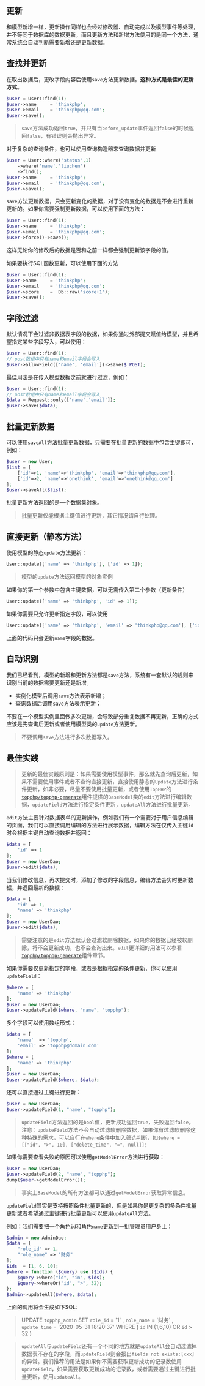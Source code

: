 ## 更新

和模型新增一样，更新操作同样也会经过修改器、自动完成以及模型事件等处理，并不等同于数据库的数据更新，而且更新方法和新增方法使用的是同一个方法，通常系统会自动判断需要新增还是更新数据。

## 查找并更新

在取出数据后，更改字段内容后使用`save`方法更新数据。**这种方式是最佳的更新方式**。

```php
$user = User::find(1);
$user->name     = 'thinkphp';
$user->email    = 'thinkphp@qq.com';
$user->save();
```

> `save`方法成功返回`true`，并只有当`before_update`事件返回`false`的时候返回`false`，有错误则会抛出异常。

对于复杂的查询条件，也可以使用查询构造器来查询数据并更新

```php
$user = User::where('status',1)
    ->where('name','liuchen')
    ->find();
$user->name     = 'thinkphp';
$user->email    = 'thinkphp@qq.com';
$user->save();
```

`save`方法更新数据，只会更新变化的数据，对于没有变化的数据是不会进行重新更新的。如果你需要强制更新数据，可以使用下面的方法：

```php
$user = User::find(1);
$user->name     = 'thinkphp';
$user->email    = 'thinkphp@qq.com';
$user->force()->save();
```

这样无论你的修改后的数据是否和之前一样都会强制更新该字段的值。

如果要执行SQL函数更新，可以使用下面的方法

```php
$user = User::find(1);
$user->name     = 'thinkphp';
$user->email    = 'thinkphp@qq.com';
$user->score    =  Db::raw('score+1');
$user->save();
```

## 字段过滤

默认情况下会过滤非数据表字段的数据，如果你通过外部提交赋值给模型，并且希望指定某些字段写入，可以使用：

```php
$user = User::find(1);
// post数组中只有name和email字段会写入
$user->allowField(['name', 'email'])->save($_POST);
```

最佳用法是在传入模型数据之前就进行过滤，例如：

```php
$user = User::find(1);
// post数组中只有name和email字段会写入
$data = Request::only(['name','email']);
$user->save($data);
```

## 批量更新数据

可以使用`saveAll`方法批量更新数据，只需要在批量更新的数据中包含主键即可，例如：

```php
$user = new User;
$list = [
    ['id'=>1, 'name'=>'thinkphp', 'email'=>'thinkphp@qq.com'],
    ['id'=>2, 'name'=>'onethink', 'email'=>'onethink@qq.com']
];
$user->saveAll($list);
```

批量更新方法返回的是一个数据集对象。

> 批量更新仅能根据主键值进行更新，其它情况请自行处理。

## 直接更新（静态方法）

使用模型的静态`update`方法更新：

```php
User::update(['name' => 'thinkphp'], ['id' => 1]);
```

> 模型的`update`方法返回模型的对象实例

如果你的第一个参数中包含主键数据，可以无需传入第二个参数（更新条件）

```php
User::update(['name' => 'thinkphp', 'id' => 1]);
```

如果你需要只允许更新指定字段，可以使用

```php
User::update(['name' => 'thinkphp', 'email' => 'thinkphp@qq.com'], ['id' => 1], ['name']);
```

上面的代码只会更新`name`字段的数据。

## 自动识别

我们已经看到，模型的新增和更新方法都是`save`方法，系统有一套默认的规则来识别当前的数据需要更新还是新增。

* 实例化模型后调用`save`方法表示新增；
* 查询数据后调用`save`方法表示更新；

不要在一个模型实例里面做多次更新，会导致部分重复数据不再更新，正确的方式应该是先查询后更新或者使用模型类的`update`方法更新。

> 不要调用`save`方法进行多次数据写入。

## 最佳实践

> 更新的最佳实践原则是：如果需要使用模型事件，那么就先查询后更新，如果不需要使用事件或者不查询直接更新，直接使用静态的`Update`方法进行条件更新，如非必要，尽量不要使用批量更新，或者使用`TopPHP`的[`topphp/topphp-generate`](/composer/topphp-generate.md)组件提供的`BaseModel`类的`edit`方法进行编辑数据，`updateField`方法进行指定条件更新，`updateAll`方法进行批量更新。

`edit`方法主要针对数据表单的更新操作，例如我们有一个需要对于用户信息编辑的页面，我们可以直接调用编辑的方法进行展示数据，编辑方法在仅传入主键`id`时会根据主键自动查询数据并返回：

```php
$data = [
    'id' => 1
];
$user = new UserDao;
$user->edit($data);
```

当我们修改信息，再次提交时，添加了修改的字段信息，编辑方法会实时更新数据，并返回最新的数据：

```php
$data = [
    'id' => 1,
    'name' => 'thinkphp'
];
$user = new UserDao;
$user->edit($data);
```

> 需要注意的是`edit`方法默认会过滤软删除数据，如果你的数据已经被软删除，将不会更新成功，也不会查询出来。`edit`更详细的用法可以参看[`topphp/topphp-generate`](/composer/topphp-generate.md)组件章节。

如果你需要仅更新指定的字段，或者是根据指定的条件更新，你可以使用`updateField`：

```php
$where = [
    'name' => 'thinkphp'
];
$user = new UserDao;
$user->updateField($where, "name", "topphp");
```

多个字段可以使用数组形式：

```php
$data = [
    'name'  => 'topphp',
    'email' => 'topphp@domain.com'
];
$where = [
    'name' => 'thinkphp'
];
$user = new UserDao;
$user->updateField($where, $data);
```

还可以直接通过主键进行更新：

```php
$user = new UserDao;
$user->updateField(1, "name", "topphp");
```

> `updateField`方法返回的是`bool`值，更新成功返回`true`，失败返回`false`。  
> 注意：`updateField`方法不会自动过滤软删除数据，如果你有过滤软删除这种特殊的需求，可以自行在`where`条件中加入筛选判断，如`$where = [["id", ">", 10], ["delete_time", "=", null]]`;

如果你需要查看失败的原因可以使用`getModelError`方法进行获取：

```php
$user = new UserDao;
$user->updateField(2, "name", "topphp");
dump($user->getModelError());
```

> 事实上`BaseModel`的所有方法都可以通过`getModelError`获取异常信息。

`updateField`其实是支持按照条件批量更新的，但是如果你是更复杂的多条件批量更新或者希望通过主键进行批量更新可以使用`updateAll`方法。

例如：我们需要把一个角色`id`和角色`name`更新到一批管理员用户身上：

```php
$admin = new AdminDao;
$data = [
    "role_id" => 1,
    "role_name" => "财务"
];
$ids  = [1, 6, 10];
$where = function ($query) use ($ids) {
    $query->where("id", "in", $ids);
    $query->whereOr("id", ">", 32);
};
$admin->updateAll($where, $data);
```

上面的调用将会生成如下SQL:

> UPDATE `topphp_admin`  SET `role_id` = '1' , `role_name` = '财务' , `update_time` = '2020-05-31 18:20:37'  WHERE  ( `id` IN (1,6,10) OR `id` > 32 )

> `updateAll`与`updateField`还有一个不同的地方就是`updateAll`会自动过滤掉数据表不存在的字段，而`updateField`则会报出`fields not exists:[xxx]`的异常。我们推荐的用法是如果你不需要获取更新成功的记录数使用`updateField`，如果需要获取更新成功的记录数，或者需要通过主键进行批量更新，使用`updateAll`。



